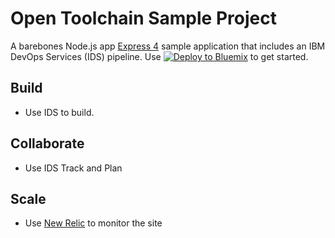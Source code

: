 # Open Toolchain Sample Project

A barebones Node.js app [Express 4](http://expressjs.com/) sample application
that includes an IBM DevOps Services (IDS) pipeline.
Use [![Deploy to Bluemix](https://bluemix.net/deploy/button.png)](https://bluemix.net/deploy?repository=https://github.com/mckaymic/DeployTest.git) to get started.

## Build

- Use IDS to build.


## Collaborate

- Use IDS Track and Plan

## Scale

- Use [New Relic](docs/NewRelic.md) to monitor the site
